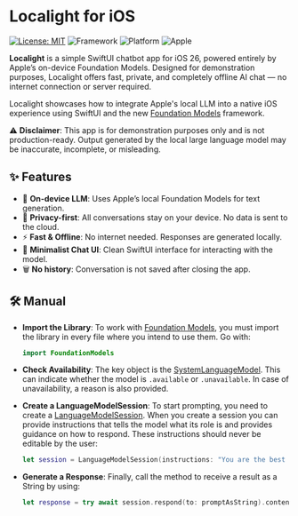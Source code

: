 # Localight for iOS
[![License: MIT](https://img.shields.io/badge/license-MIT-orange)](https://opensource.org/license/mit)
![Framework](https://img.shields.io/badge/SwiftUI-orange)
![Platform](https://img.shields.io/badge/Platforms-iOS-orange)
![Apple](https://img.shields.io/badge/Apple-000000?style=flat&logo=apple)

**Localight** is a simple SwiftUI chatbot app for iOS 26, powered entirely by Apple’s on-device Foundation Models. Designed for demonstration purposes, Localight offers fast, private, and completely offline AI chat — no internet connection or server required.

Localight showcases how to integrate Apple's local LLM into a native iOS experience using SwiftUI and the new [Foundation Models](https://developer.apple.com/documentation/foundationmodels) framework.

⚠️ **Disclaimer**: This app is for demonstration purposes only and is not production-ready. Output generated by the local large language model may be inaccurate, incomplete, or misleading.

## ✨ Features

- 🧠 **On-device LLM**: Uses Apple’s local Foundation Models for text generation.
- 🔐 **Privacy-first**: All conversations stay on your device. No data is sent to the cloud.
- ⚡ **Fast & Offline**: No internet needed. Responses are generated locally.
- 💬 **Minimalist Chat UI**: Clean SwiftUI interface for interacting with the model.
- 🗑️ **No history**: Conversation is not saved after closing the app.

## 🛠 Manual
- **Import the Library**: To work with [Foundation Models](https://developer.apple.com/documentation/foundationmodels), you must import the library in every file where you intend to use them. Go with:
    ```swift
    import FoundationModels
    ```

- **Check Availability**: The key object is the [SystemLanguageModel](https://developer.apple.com/documentation/foundationmodels/systemlanguagemodel). This can indicate whether the model is ```.available``` or ```.unavailable```. In case of unavailability, a reason is also provided.

- **Create a LanguageModelSession**: To start prompting, you need to create a [LanguageModelSession](https://developer.apple.com/documentation/foundationmodels/languagemodelsession). When you create a session you can provide instructions that tells the model what its role is and provides guidance on how to respond. These instructions should never be editable by the user:
    ```swift
    let session = LanguageModelSession(instructions: "You are the best friend.")
    ```

- **Generate a Response**: Finally, call the method to receive a result as a String by using: 
    ```swift
    let response = try await session.respond(to: promptAsString).content
    ```

